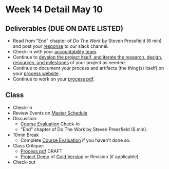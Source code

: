 # Week 14 Detail May 10

## Deliverables \(DUE ON DATE LISTED\)

* Read from "End" chapter of _Do The Work_ by Steven Pressfield \(6 min\) and post your [response](../assignments/responses.md) to our slack channel.
* Check-in with your [accountability team](../assignments/accountability_partner.md).
* Continue to [develop the project itself, and iterate the research, design, resources, and milestones](../project_plan/) of your project as needed.
* Continue to document your process and artifacts \(the thing\(s\) itself\) on your [process website](../pre-work/website.md).
* Continue to work on your [process pdf](../end_of_semester_deliverables/pdf_or_book.md).

## Class

* Check-in
* Review Events on [Master Schedule](./)
* Discussion:
  * [Course Evaluation](../assignments/course_evaluation.md) Check-in 
  * "End" chapter of Do The Work by Steven Pressfield \(6 min\). 
* 10min Break
  * Complete [Course Evaluation](../assignments/course_evaluation.md) if you haven't done so. 
* Class Critique:
  * [Process pdf](../end_of_semester_deliverables/pdf_or_book.md) DRAFT
  * [Project Demo](../critiques-demos-presentations-and-exhibition/project_demo.md) of [Gold Version](../project_plan/project_versions.md) or Revision \(if applicable\)
* Check-out

